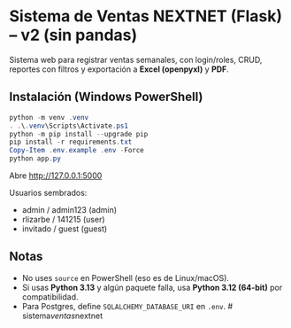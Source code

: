 # Sistema de Ventas NEXTNET (Flask) – v2 (sin pandas)

Sistema web para registrar ventas semanales, con login/roles, CRUD, reportes con filtros y exportación a **Excel (openpyxl)** y **PDF**.

## Instalación (Windows PowerShell)
```powershell
python -m venv .venv
. .\.venv\Scripts\Activate.ps1
python -m pip install --upgrade pip
pip install -r requirements.txt
Copy-Item .env.example .env -Force
python app.py
```

Abre http://127.0.0.1:5000

Usuarios sembrados:
- admin / admin123 (admin)
- rlizarbe / 141215 (user)
- invitado / guest (guest)

## Notas
- No uses `source` en PowerShell (eso es de Linux/macOS).
- Si usas **Python 3.13** y algún paquete falla, usa **Python 3.12 (64-bit)** por compatibilidad.
- Para Postgres, define `SQLALCHEMY_DATABASE_URI` en `.env`.
#   s i s t e m a _ v e n t a s _ n e x t n e t  
 